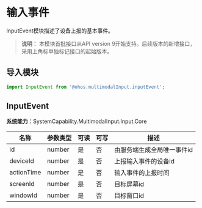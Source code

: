 # 输入事件

InputEvent模块描述了设备上报的基本事件。

>  **说明：**
> 本模块首批接口从API version 9开始支持。后续版本的新增接口，采用上角标单独标记接口的起始版本。

## 导入模块

```js
import InputEvent from '@ohos.multimodalInput.inputEvent';
```

## InputEvent 

**系统能力**：SystemCapability.MultimodalInput.Input.Core

| 名称         | 参数类型   | 可读   | 可写   | 描述             |
| ---------- | ------ | ---- | ---- | -------------- |
| id         | number | 是    | 否    | 由服务端生成全局唯一事件id |
| deviceId   | number | 是    | 否    | 上报输入事件的设备id    |
| actionTime | number | 是    | 否    | 输入事件的上报时间      |
| screenId   | number | 是    | 否    | 目标屏幕id         |
| windowId   | number | 是    | 否    | 目标窗口id         |